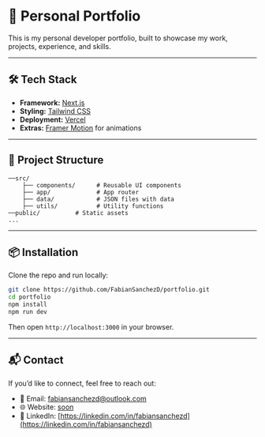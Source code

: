 # 🚀 Personal Portfolio

This is my personal developer portfolio, built to showcase my work, projects, experience, and skills.

---

## 🛠️ Tech Stack

* **Framework:** [Next.js](https://nextjs.org/)
* **Styling:** [Tailwind CSS](https://tailwindcss.com/)
* **Deployment:** [Vercel](https://vercel.com)
* **Extras:** [Framer Motion](https://motion.dev/) for animations

---

## 📁 Project Structure

```
──src/
    ├── components/      # Reusable UI components
    ├── app/             # App router
    ├── data/            # JSON files with data
    ├── utils/           # Utility functions
──public/          # Static assets
...
```
---
## 📦 Installation

Clone the repo and run locally:

```bash
git clone https://github.com/FabianSanchezD/portfolio.git
cd portfolio
npm install
npm run dev
```

Then open `http://localhost:3000` in your browser.

---

## 📬 Contact

If you’d like to connect, feel free to reach out:

* 📧 Email: [fabiansanchezd@outlook.com](mailto:fabiansanchezd@outlook.com)
* 🌐 Website: [soon]()
* 💼 LinkedIn: [https://linkedin.com/in/fabiansanchezd](https://linkedin.com/in/fabiansanchezd)
